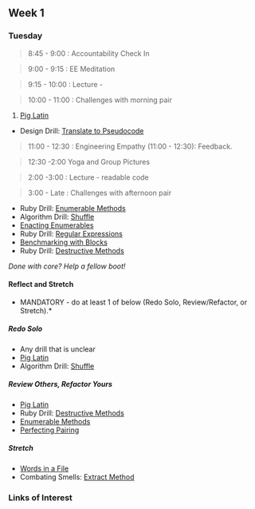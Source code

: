 ## Week 1

### Tuesday

> 8:45 - 9:00 : Accountability Check In

> 9:00 - 9:15 : EE Meditation

> 9:15 - 10:00 : Lecture -

> 10:00 - 11:00 : Challenges with morning pair

1. [Pig Latin](https://github.com/Devbootcamp/pig-latin-challenge)
- Design Drill: [Translate to Pseudocode](https://github.com/Devbootcamp/design-drill-translate-to-pseudocode-challenge)

> 11:00 - 12:30 : Engineering Empathy (11:00 - 12:30): Feedback.

> 12:30 -2:00 Yoga and Group Pictures

> 2:00 -3:00 : Lecture - readable code

> 3:00 - Late : Challenges with afternoon pair

- Ruby Drill: [Enumerable Methods](https://github.com/Devbootcamp/ruby-drill-enumerable-methods-challenge)
- Algorithm Drill: [Shuffle](https://github.com/Devbootcamp/algorithm-drill-shuffle-challenge)
- [Enacting Enumerables](https://github.com/Devbootcamp/enacting-enumerables-challenge)
- Ruby Drill: [Regular Expressions](https://github.com/Devbootcamp/ruby-drill-regular-expressions-challenge)
- [Benchmarking with Blocks](https://github.com/Devbootcamp/simple-benchmarking-with-blocks-challenge)
- Ruby Drill: [Destructive Methods](https://github.com/Devbootcamp/ruby-drill-destructive-methods-challenge)

*Done with core? Help a fellow boot!*

#### Reflect and Stretch

* MANDATORY - do at least 1 of below (Redo Solo, Review/Refactor, or Stretch).*

##### Redo Solo

- Any drill that is unclear
- [Pig Latin](https://github.com/Devbootcamp/pig-latin-challenge)
- Algorithm Drill: [Shuffle](https://github.com/Devbootcamp/algorithm-drill-shuffle-challenge)

##### Review Others, Refactor Yours

- [Pig Latin](https://github.com/Devbootcamp/review-others-refactor-yours-pig-latin-challenge)
- Ruby Drill: [Destructive Methods](https://github.com/Devbootcamp/ruby-drill-destructive-methods-challenge)
- [Enumerable Methods](https://github.com/Devbootcamp/review-enumerable-methods-challenge)
- [Perfecting Pairing](https://github.com/Devbootcamp/perfecting-pairing-challenge)

##### Stretch

- [Words in a File](https://github.com/Devbootcamp/words-in-a-file-challenge)
- Combating Smells: [Extract Method](https://github.com/Devbootcamp/combating-smells-extract-method-challenge)


### Links of Interest
